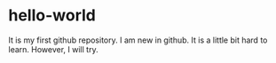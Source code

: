 # hello-world
It is my first github repository.
I am new in github. It is a little bit hard to learn. However, I will try.

